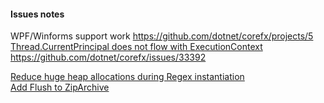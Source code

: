 #### Issues notes
WPF/Winforms support work https://github.com/dotnet/corefx/projects/5  
[Thread.CurrentPrincipal does not flow with ExecutionContext](https://github.com/dotnet/corefx/issues/34489)  
https://github.com/dotnet/corefx/issues/33392  

[Reduce huge heap allocations during Regex instantiation](https://github.com/dotnet/corefx/issues/30507)  
[Add Flush to ZipArchive](https://github.com/dotnet/corefx/issues/25273#issuecomment-412282034)  
